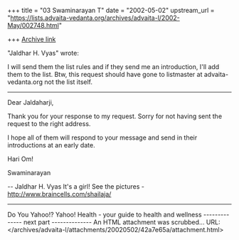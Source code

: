 +++
title = "03 Swaminarayan T"
date = "2002-05-02"
upstream_url = "https://lists.advaita-vedanta.org/archives/advaita-l/2002-May/002748.html"

+++
[Archive link](https://lists.advaita-vedanta.org/archives/advaita-l/2002-May/002748.html)



  "Jaldhar H. Vyas" <jaldhar at BRAINCELLS.COM> wrote:

I will send them the list rules and if they send me an introduction, I'll
add them to the list. Btw, this request should have gone to
listmaster at advaita-vedanta.org not the list itself.

_______________________________________________

Dear Jaldaharji,

Thank you for your response to my request. Sorry for not having sent the request to the right address.

I hope all of them will respond to your message and send in their introductions at an early date.

Hari Om!

Swaminarayan

--
Jaldhar H. Vyas
It's a girl! See the pictures - http://www.braincells.com/shailaja/



---------------------------------
Do You Yahoo!?
Yahoo! Health - your guide to health and wellness
-------------- next part --------------
An HTML attachment was scrubbed...
URL: </archives/advaita-l/attachments/20020502/42a7e65a/attachment.html>
